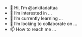 - 👋 Hi, I’m @ankitadattaa
- 👀 I’m interested in ...
- 🌱 I’m currently learning ...
- 💞️ I’m looking to collaborate on ...
- 📫 How to reach me ...

<!---
ankitadattaa/ankitadattaa is a ✨ special ✨ repository because its `README.md` (this file) appears on your GitHub profile.
You can click the Preview link to take a look at your changes.
--->

